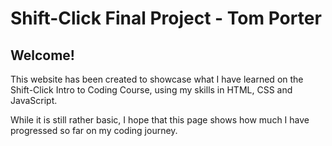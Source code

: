 # Shift-Click Final Project - Tom Porter

## Welcome!

This website has been created to showcase what I have learned on the Shift-Click Intro to Coding Course, using my skills in HTML, CSS and JavaScript.

While it is still rather basic, I hope that this page shows how much I have progressed so far on my coding journey.